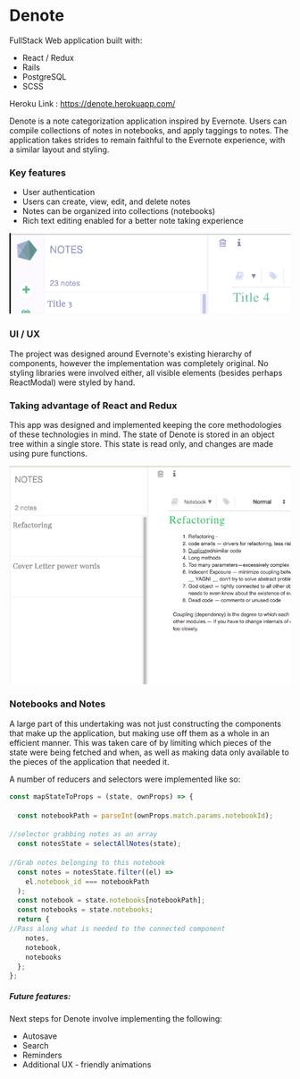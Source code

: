 #  Denote

FullStack Web application built with:

 * React  / Redux
 * Rails
 * PostgreSQL
 * SCSS


 Heroku Link : https://denote.herokuapp.com/


Denote is a note categorization application inspired by Evernote. Users can compile collections of notes in notebooks, and apply taggings to notes. The application takes strides to remain faithful to the Evernote experience, with a similar layout and styling.

### Key features

 * User authentication
 * Users can create, view, edit, and delete notes
 * Notes can be organized into collections (notebooks)
 * Rich text editing enabled for a better note taking experience


![UI](./docs/images/context-shot.png)

### UI / UX

The project was designed around Evernote's existing hierarchy of components, however the implementation was completely original. No styling libraries were involved either, all visible elements (besides perhaps ReactModal) were styled by hand.


### Taking advantage of React and Redux

This app was designed and implemented keeping the core methodologies of these technologies in mind. The state of Denote is stored in an object tree within a single store. This state is read only, and changes are made using pure functions.


![Component](./docs/images/screenshot.png)

### Notebooks and Notes
A large part of this undertaking was not just constructing the components that make up the application, but making use off them as a whole in an efficient manner. This was taken care of by limiting which pieces of the state were being fetched and when, as well as making data only available to the pieces of the application that needed it.

A number of reducers and selectors were implemented like so:

```javascript
const mapStateToProps = (state, ownProps) => {

  const notebookPath = parseInt(ownProps.match.params.notebookId);

//selector grabbing notes as an array
  const notesState = selectAllNotes(state);

//Grab notes belonging to this notebook
  const notes = notesState.filter((el) =>
    el.notebook_id === notebookPath
  );
  const notebook = state.notebooks[notebookPath];
  const notebooks = state.notebooks;
  return {
//Pass along what is needed to the connected component
    notes,
    notebook,
    notebooks
  };
};
```



##### Future features:
Next steps for Denote involve implementing the following:
 * Autosave
 * Search
 * Reminders
 * Additional UX - friendly animations
